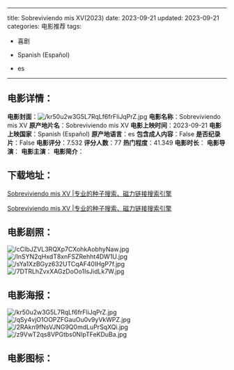 
---
title: Sobreviviendo mis XV(2023)
date: 2023-09-21
updated: 2023-09-21
categories: 电影推荐
tags:
- 喜剧

- Spanish (Español)
- es
---


> 

## **电影详情**：

**电影封面**：<img src="https://image.tmdb.org/t/p/w200/kr50u2w3G5L7RqLf6frFliJqPrZ.jpg" alt="/kr50u2w3G5L7RqLf6frFliJqPrZ.jpg" title="/kr50u2w3G5L7RqLf6frFliJqPrZ.jpg">
**电影名称**：Sobreviviendo mis XV
**原产地片名**：Sobreviviendo mis XV
**电影上映时间**：2023-09-21
**电影上映国家**：Spanish (Español)
**原产地语言**：es
**包含成人内容**：False
**是否纪录片**：False
**电影评分**：7.532
**评分人数**：77
**热门程度**：41.349
**电影时长**：
**电影导演**：
**电影主演**：
**电影简介**：

## **下载地址**：
[Sobreviviendo mis XV |专业的种子搜索、磁力链接搜索引擎](https://movie.amd794.com:2083/?search=Sobreviviendo%20mis%20XV&ordering=&mode=match_phrase&page_size=10&page=1)

[Sobreviviendo mis XV |专业的种子搜索、磁力链接搜索引擎](https://movie.amd794.com:2083/?search=Sobreviviendo%20mis%20XV&ordering=&mode=match_phrase&page_size=10&page=1)
 

## **电影剧照**：
<img src="https://image.tmdb.org/t/p/original/cCIbJZVL3RQXp7CXohkAobhyNaw.jpg" alt="/cCIbJZVL3RQXp7CXohkAobhyNaw.jpg" title="/cCIbJZVL3RQXp7CXohkAobhyNaw.jpg"><img src="https://image.tmdb.org/t/p/original/lnSYN2qHxdT8xnFSZRehht4DW1U.jpg" alt="/lnSYN2qHxdT8xnFSZRehht4DW1U.jpg" title="/lnSYN2qHxdT8xnFSZRehht4DW1U.jpg"><img src="https://image.tmdb.org/t/p/original/sYa1XzBGyz632UTCqAF40IHgP7f.jpg" alt="/sYa1XzBGyz632UTCqAF40IHgP7f.jpg" title="/sYa1XzBGyz632UTCqAF40IHgP7f.jpg"><img src="https://image.tmdb.org/t/p/original/7DTRLhZvxXAGzDoOo1IsJidLk7W.jpg" alt="/7DTRLhZvxXAGzDoOo1IsJidLk7W.jpg" title="/7DTRLhZvxXAGzDoOo1IsJidLk7W.jpg">

## **电影海报**：
<img src="https://image.tmdb.org/t/p/original/kr50u2w3G5L7RqLf6frFliJqPrZ.jpg" alt="/kr50u2w3G5L7RqLf6frFliJqPrZ.jpg" title="/kr50u2w3G5L7RqLf6frFliJqPrZ.jpg"><img src="https://image.tmdb.org/t/p/original/qSy4vjO1OOPZFGauOu0v9yVkWPZ.jpg" alt="/qSy4vjO1OOPZFGauOu0v9yVkWPZ.jpg" title="/qSy4vjO1OOPZFGauOu0v9yVkWPZ.jpg"><img src="https://image.tmdb.org/t/p/original/2RAkn9fNsVJNG9Q0mdLuPrSqXQi.jpg" alt="/2RAkn9fNsVJNG9Q0mdLuPrSqXQi.jpg" title="/2RAkn9fNsVJNG9Q0mdLuPrSqXQi.jpg"><img src="https://image.tmdb.org/t/p/original/z9VwT2qs8VPGtbs0NIpTFeKDuBa.jpg" alt="/z9VwT2qs8VPGtbs0NIpTFeKDuBa.jpg" title="/z9VwT2qs8VPGtbs0NIpTFeKDuBa.jpg">

## **电影图标**：

